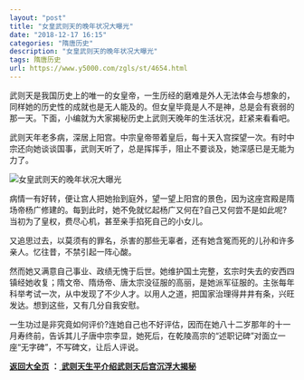 ```yaml
---
layout: "post"
title: "女皇武则天的晚年状况大曝光"
date: "2018-12-17 16:15"
categories: "隋唐历史"
description: "女皇武则天的晚年状况大曝光"
tags: 隋唐历史
url: https://www.y5000.com/zgls/st/4654.html
---
```






武则天是我国历史上的唯一的女皇帝，一生历经的磨难是外人无法体会与想象的，同样她的历史性的成就也是无人能及的。但女皇毕竟是人不是神，总是会有衰弱的那一天。下面，小编就为大家揭秘历史上武则天晚年的生活状况，赶紧来看看吧。

武则天年老多病，深居上阳宫。中宗皇帝带着皇后，每十天入宫探望一次。有时中宗还向她谈谈国事，武则天听了，总是挥挥手，阻止不要谈及，她深感已是无能为力了。

![女皇武则天的晚年状况大曝光](/uploads/allimg/161104/6-161104144314D9.JPG)

病情一有好转，便让宫人把她抬到庭外，望一望上阳宫的景色，因为这座宫殿是隋场帝杨广修建的。每到此时，她不免就忆起杨广又何在?自己又何尝不是如此呢?当初为了皇权，费尽心机，甚至亲手掐死自己的小女儿。

又追思过去，以莫须有的罪名，杀害的那些无辜者，还有她含冤而死的儿孙和许多亲人。忆往昔，不禁引起一阵心酸。

然而她又满意自己事业、政绩无愧于后世。她维护国土完整，玄宗时失去的安西四镇经她收复；隋文帝、隋炀帝、唐太宗没征服的高丽，是她派军征服的。主张每年科举考试一次，从中发现了不少人才。以用人之道，把国家治理得井井有条，兴旺发达。想到这些，又有几分自我安慰。

一生功过是非究竟如何评价?连她自己也不好评估，因而在她八十二岁那年的十一月寿终前，告诉其儿子唐中宗李显，她死后，在乾陵高宗的“述职记碑”对面立一座“无字碑”，不写碑文，让后人评说。

**[返回大全页](https://www.y5000.com/zgls/st/18071.html)** **：**[
**武则天生平介绍武则天后宫沉浮大揭秘**](https://www.y5000.com/zgls/st/18071.html)
